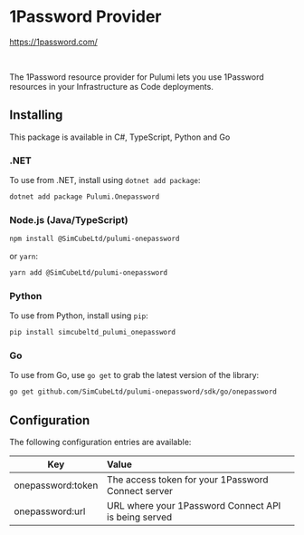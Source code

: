 # 1Password Provider
https://1password.com/

&nbsp;

The 1Password resource provider for Pulumi lets you use 1Password resources in your Infrastructure as Code deployments.


## Installing

This package is available in C#, TypeScript, Python and Go

### .NET

To use from .NET, install using `dotnet add package`:

```bash
dotnet add package Pulumi.Onepassword
```

### Node.js (Java/TypeScript)

```bash
npm install @SimCubeLtd/pulumi-onepassword
```

or `yarn`:

```bash
yarn add @SimCubeLtd/pulumi-onepassword
```

### Python

To use from Python, install using `pip`:

```bash
pip install simcubeltd_pulumi_onepassword
```

### Go

To use from Go, use `go get` to grab the latest version of the library:

```bash
go get github.com/SimCubeLtd/pulumi-onepassword/sdk/go/onepassword
```

## Configuration

The following configuration entries are available:

| **Key**           | **Value**                                            |
|-------------------|:-----------------------------------------------------|
| onepassword:token | The access token for your 1Password Connect server   |
| onepassword:url   | URL where your 1Password Connect API is being served |